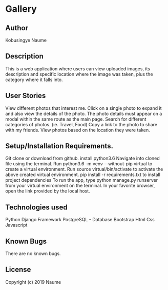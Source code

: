 # Gallery
## Author
Kobusingye Naume

## Description
This is a web application where users can view uploaded images, its description and specific location where the image was taken, plus the category where it falls into.

## User Stories
View different photos that interest me.
Click on a single photo to expand it and also view the details of the photo. The photo details must appear on a modal within the same route as the main page.
Search for different categories of photos. (ie. Travel, Food)
Copy a link to the photo to share with my friends.
View photos based on the location they were taken.

## Setup/Installation Requirements.
Git clone or download from github.
install python3.6 
Navigate into cloned file using the terminal.
Run python3.6 -m venv --without-pip virtual to create a virtual environment.
Run source virtual/bin/activate to activate the above created virtual environment.
pip install -r requirements.txt to install project dependencies
To run the app, type python manage.py runserver from your virtual environment on the terminal. In your favorite browser, open the link provided by the local host.

## Technologies used
Python Django Framework
PostgreSQL - Database
Bootstrap
Html
Css
Javascript

## Known Bugs
There are no known bugs.

## License
Copyright (c) 2019 Naume